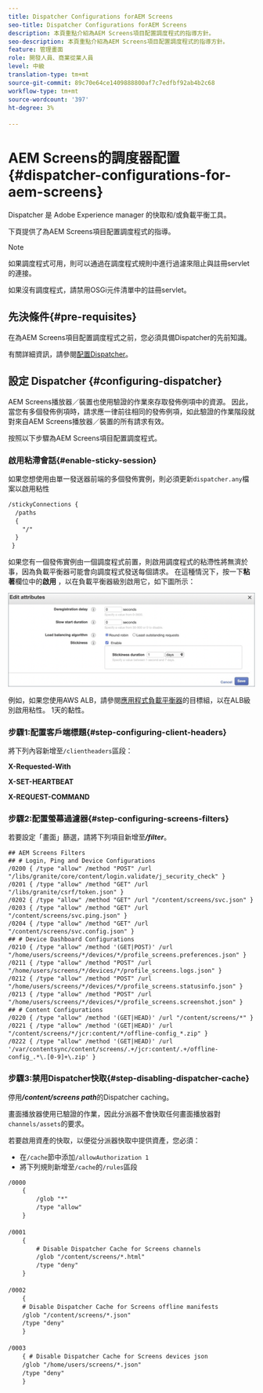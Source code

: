 ```yaml
---
title: Dispatcher Configurations forAEM Screens
seo-title: Dispatcher Configurations forAEM Screens
description: 本頁重點介紹為AEM Screens項目配置調度程式的指導方針。
seo-description: 本頁重點介紹為AEM Screens項目配置調度程式的指導方針。
feature: 管理畫面
role: 開發人員、商業從業人員
level: 中級
translation-type: tm+mt
source-git-commit: 89c70e64ce1409888800af7c7edfbf92ab4b2c68
workflow-type: tm+mt
source-wordcount: '397'
ht-degree: 3%

---
```



# AEM Screens的調度器配置{#dispatcher-configurations-for-aem-screens}

Dispatcher 是 Adobe Experience manager 的快取和/或負載平衡工具。

下頁提供了為AEM Screens項目配置調度程式的指導。

>[!NOTE]
>
>如果調度程式可用，則可以通過在調度程式規則中進行過濾來阻止與註冊servlet的連接。
>
>如果沒有調度程式，請禁用OSGi元件清單中的註冊servlet。

## 先決條件{#pre-requisites}

在為AEM Screens項目配置調度程式之前，您必須具備Dispatcher的先前知識。

有關詳細資訊，請參閱[配置Dispatcher](https://docs.adobe.com/content/help/en/experience-manager-dispatcher/using/configuring/dispatcher-configuration.html)。

## 設定 Dispatcher {#configuring-dispatcher}

AEM Screens播放器／裝置也使用驗證的作業來存取發佈例項中的資源。 因此，當您有多個發佈例項時，請求應一律前往相同的發佈例項，如此驗證的作業階段就對來自AEM Screens播放器／裝置的所有請求有效。

按照以下步驟為AEM Screens項目配置調度程式。

### 啟用粘滯會話{#enable-sticky-session}

如果您想使用由單一發送器前端的多個發佈實例，則必須更新`dispatcher.any`檔案以啟用粘性

```xml
/stickyConnections {
  /paths
  {
    "/"
  }
 }
```

如果您有一個發佈實例由一個調度程式前置，則啟用調度程式的粘滯性將無濟於事，因為負載平衡器可能會向調度程式發送每個請求。 在這種情況下，按一下&#x200B;**粘著**&#x200B;欄位中的&#x200B;**啟用** ，以在負載平衡器級別啟用它，如下圖所示：

![影像](/help/user-guide/assets/dispatcher/dispatcher-enable.png)

例如，如果您使用AWS ALB，請參閱[應用程式負載平衡器](https://docs.aws.amazon.com/elasticloadbalancing/latest/application/load-balancer-target-groups.html)的目標組，以在ALB級別啟用粘性。 1天的黏性。

### 步驟1:配置客戶端標題{#step-configuring-client-headers}

將下列內容新增至`/clientheaders`區段：

**X-Requested-With**

**X-SET-HEARTBEAT**

**X-REQUEST-COMMAND**

### 步驟2:配置螢幕過濾器{#step-configuring-screens-filters}

若要設定「畫面」篩選，請將下列項目新增至&#x200B;***/filter***。

```
## AEM Screens Filters
## # Login, Ping and Device Configurations
/0200 { /type "allow" /method "POST" /url "/libs/granite/core/content/login.validate/j_security_check" }
/0201 { /type "allow" /method "GET" /url "/libs/granite/csrf/token.json" }
/0202 { /type "allow" /method "GET" /url "/content/screens/svc.json" }
/0203 { /type "allow" /method "GET" /url "/content/screens/svc.ping.json" }
/0204 { /type "allow" /method "GET" /url "/content/screens/svc.config.json" }
## # Device Dashboard Configurations
/0210 { /type "allow" /method '(GET|POST)' /url "/home/users/screens/*/devices/*/profile_screens.preferences.json" }
/0211 { /type "allow" /method "POST" /url "/home/users/screens/*/devices/*/profile_screens.logs.json" }
/0212 { /type "allow" /method "POST" /url "/home/users/screens/*/devices/*/profile_screens.statusinfo.json" }
/0213 { /type "allow" /method "POST" /url "/home/users/screens/*/devices/*/profile_screens.screenshot.json" }
## # Content Configurations
/0220 { /type "allow" /method '(GET|HEAD)' /url "/content/screens/*" }
/0221 { /type "allow" /method '(GET|HEAD)' /url "/content/screens/*/jcr:content/*/offline-config_*.zip" }
/0222 { /type "allow" /method '(GET|HEAD)' /url '/var/contentsync/content/screens/.+/jcr:content/.+/offline-config_.*\.[0-9]+\.zip' }
```

### 步驟3:禁用Dispatcher快取{#step-disabling-dispatcher-cache}

停用&#x200B;***/content/screens path***&#x200B;的Dispatcher caching。

畫面播放器使用已驗證的作業，因此分派器不會快取任何畫面播放器對`channels/assets`的要求。

若要啟用資產的快取，以便從分派器快取中提供資產，您必須：

* 在`/cache`節中添加`/allowAuthorization 1`
* 將下列規則新增至`/cache`的`/rules`區段

```xml
/0000
    {
        /glob "*"
        /type "allow"
    }   

/0001
    {
        # Disable Dispatcher Cache for Screens channels
        /glob "/content/screens/*.html"
        /type "deny" 
    }

/0002
    {
    # Disable Dispatcher Cache for Screens offline manifests
    /glob "/content/screens/*.json"
    /type "deny"
    }

/0003
    { # Disable Dispatcher Cache for Screens devices json 
    /glob "/home/users/screens/*.json"
    /type "deny"
    }
```
